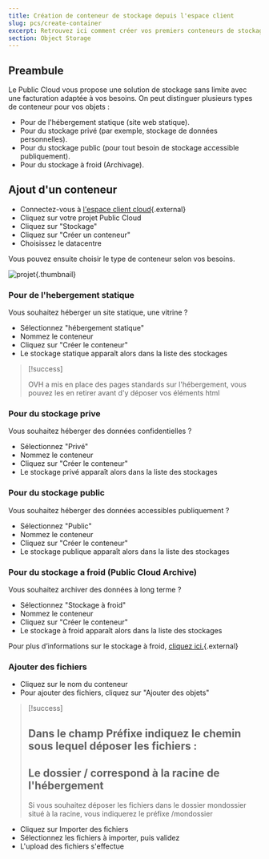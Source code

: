 ```yaml
---
title: Création de conteneur de stockage depuis l'espace client
slug: pcs/create-container
excerpt: Retrouvez ici comment créer vos premiers conteneurs de stockage.
section: Object Storage
---
```



## Preambule
Le Public Cloud vous propose une solution de stockage sans limite avec une facturation adaptée à vos besoins. On peut distinguer plusieurs types de conteneur pour vos objets :

- Pour de l'hébergement statique (site web statique).
- Pour du stockage privé (par exemple, stockage de données personnelles).
- Pour du stockage public (pour tout besoin de stockage accessible publiquement).
- Pour du stockage à froid (Archivage).


## Ajout d'un conteneur
- Connectez-vous à [l'espace client cloud](https://www.ovh.com/manager/cloud){.external}
- Cliquez sur votre projet Public Cloud
- Cliquez sur "Stockage"
- Cliquez sur "Créer un conteneur"
- Choisissez le datacentre

Vous pouvez ensuite choisir le type de conteneur selon vos besoins.


![projet](images/conteneur_fr.png){.thumbnail}


### Pour de l'hebergement statique
Vous souhaitez héberger un site statique, une vitrine ?

- Sélectionnez "hébergement statique"
- Nommez le conteneur
- Cliquez sur "Créer le conteneur"
- Le stockage statique apparaît alors dans la liste des stockages



> [!success]
>
> OVH a mis en place des pages standards sur l'hébergement, vous pouvez les en retirer avant d'y déposer vos éléments html
> 


### Pour du stockage prive
Vous souhaitez héberger des données confidentielles ?

- Sélectionnez "Privé"
- Nommez le conteneur
- Cliquez sur "Créer le conteneur"
- Le stockage privé apparaît alors dans la liste des stockages


### Pour du stockage public
Vous souhaitez héberger des données accessibles publiquement ?

- Sélectionnez "Public"
- Nommez le conteneur
- Cliquez sur "Créer le conteneur"
- Le stockage publique apparaît alors dans la liste des stockages


### Pour du stockage a froid (Public Cloud Archive)
Vous souhaitez archiver des données à long terme ?

- Sélectionnez "Stockage à froid"
- Nommez le conteneur
- Cliquez sur "Créer le conteneur"
- Le stockage à froid apparaît alors dans la liste des stockages

Pour plus d’informations sur le stockage à froid, [cliquez ici.](https://www.ovh.com/fr/public-cloud/storage/cloud-archive/){.external}


### Ajouter des fichiers
- Cliquez sur le nom du conteneur
- Pour ajouter des fichiers, cliquez sur "Ajouter des objets"



> [!success]
>
> Dans le champ  Préfixe  indiquez le chemin sous lequel déposer les fichiers :
> - 
> Le dossier / correspond à la racine de l'hébergement
> - 
> Si vous souhaitez déposer les fichiers dans le dossier mondossier situé à la racine, vous indiquerez le préfixe /mondossier
> 
> 

- Cliquez sur Importer des fichiers
- Sélectionnez les fichiers à importer, puis validez
- L'upload des fichiers s'effectue